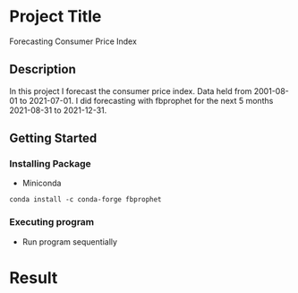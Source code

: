 # Project Title

Forecasting Consumer Price Index

## Description

In this project I forecast the consumer price index. Data held from 2001-08-01 to 2021-07-01. I did forecasting with fbprophet for the next 5 months 2021-08-31 to 2021-12-31.

## Getting Started

### Installing Package 
* Miniconda
```
conda install -c conda-forge fbprophet
```

### Executing program

* Run program sequentially

# Result 

